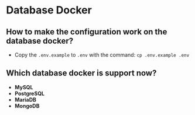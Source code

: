# Database Docker

## How to make the configuration work on the database docker?

- Copy the `.env.example` to `.env` with the command: `cp .env.example .env`

## Which database docker is support now?

- **MySQL**
- **PostgreSQL**
- **MariaDB**
- **MongoDB**